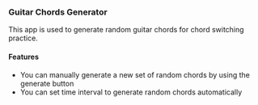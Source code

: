 ### Guitar Chords Generator

This app is used to generate random guitar chords for chord switching practice.

#### Features

- You can manually generate a new set of random chords by using the generate button
- You can set time interval to generate random chords automatically 
